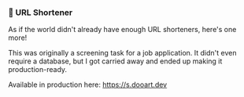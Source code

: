 ### 🤏 URL Shortener

As if the world didn't already have enough URL shorteners, here's one more!

This was originally a screening task for a job application. It didn't even require a database, but I got carried away and ended up making it production-ready.

Available in production here: https://s.dooart.dev
